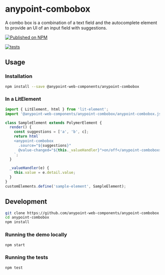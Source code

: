 # anypoint-combobox

A combo box is a combination of a text field and the autocomplete element to provide an
UI of an input field with suggestions.

[![Published on NPM](https://img.shields.io/npm/v/@anypoint-web-components/anypoint-combobox.svg)](https://www.npmjs.com/package/@anypoint-web-components/anypoint-combobox)

[![tests](https://github.com/anypoint-web-components/anypoint-combobox/actions/workflows/deployment.yml/badge.svg)](https://github.com/anypoint-web-components/anypoint-combobox/actions/workflows/deployment.yml)

## Usage

### Installation

```sh
npm install --save @anypoint-web-components/anypoint-combobox
```

### In a LitElement

```js
import { LitElement, html } from 'lit-element';
import '@anypoint-web-components/anypoint-combobox/anypoint-combobox.js';

class SampleElement extends PolymerElement {
  render() {
    const suggestions = ['a', 'b', c];
    return html`
    <anypoint-combobox
      .source="${suggestions}"
      @value-changed="${this._valueHandler}">on/off</anypoint-combobox>
    `;
  }

  _valueHandler(e) {
    this.value = e.detail.value;
  }
}
customElements.define('sample-element', SampleElement);
```

## Development

```sh
git clone https://github.com/anypoint-web-components/anypoint-combobox
cd anypoint-combobox
npm install
```

### Running the demo locally

```sh
npm start
```

### Running the tests

```sh
npm test
```
